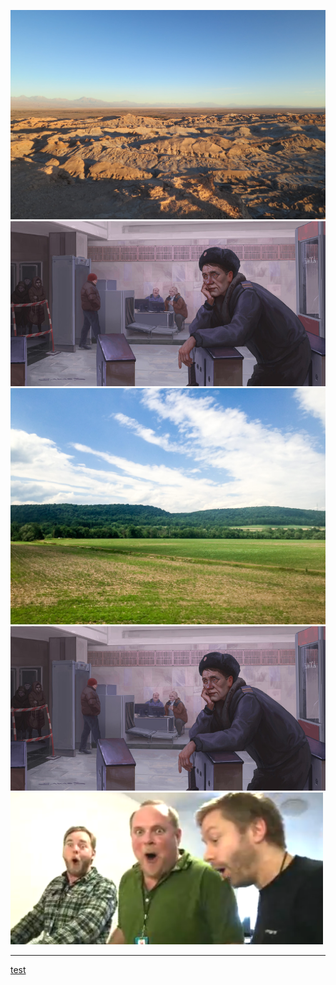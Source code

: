 ![](/images/7DRKb0HRl7uo5SlyjWvTHen9Mm1vBdqq5WQyRvlN.jpeg)![](/images/art-Mihail-Vachaev-5136061.jpeg)![](/images/JiMIZ0LpuTRpT3WzDCa4lIYOPBFSBNya5VXmnya0.jpeg)![](/images/art-Mihail-Vachaev-5136061.jpeg)
![](/images/коммунальные-службы-снег-вопрос-дня-3251589.png)
***
[test](/tags/test.md)
